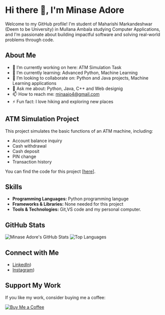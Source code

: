 # Hi there 👋, I'm Minase Adore

Welcome to my GitHub profile! I'm student of Maharishi Markandeshwar (Deem to be University) in Mullana Ambala studying Computer Applications, and I'm passionate about building impactful software and solving real-world problems through code.

## About Me

- 🔭 I’m currently working on here: ATM Simulation Task
- 🌱 I’m currently learning: Advanced Python, Machine Learning
- 👯 I’m looking to collaborate on: Python and Java projects, Machine Learning applications
- 💬 Ask me about: Python, Java, C++ and Web designig
- 📫 How to reach me: minaajo4@gmail.com
- ⚡ Fun fact: I love hiking and exploring new places

## ATM Simulation Project

This project simulates the basic functions of an ATM machine, including:
- Account balance inquiry
- Cash withdrawal
- Cash deposit
- PIN change
- Transaction history

You can find the code for this project [[here](https://github.com/12Mina/ATM-simulation)].

## Skills

- **Programming Languages:** Python programming languge
- **Frameworks & Libraries:** None needed for this project
- **Tools & Technologies:** Git,VS code and my personal computer.

## GitHub Stats

![Minase Adore's GitHub Stats](https://github-readme-stats.vercel.app/api?username=yourusername&show_icons=true&theme=radical)
![Top Languages](https://github-readme-stats.vercel.app/api/top-langs/?username=yourusername&layout=compact&theme=radical)

## Connect with Me

- [LinkedIn](https://www.linkedin.com/in/minase-nuramo-5bb4ab292/))
- [Instagram](https://www.instagram.com/mina_9527_?igsh=OXR0ODUzOGoxamJm))

## Support My Work

If you like my work, consider buying me a coffee:

[![Buy Me a Coffee](https://img.shields.io/badge/Buy%20Me%20a%20Coffee-donate-yellow)](https://www.buymeacoffee.com/yourprofile)

